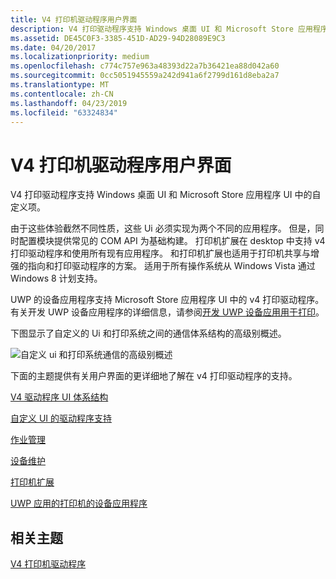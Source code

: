 ```yaml
---
title: V4 打印机驱动程序用户界面
description: V4 打印驱动程序支持 Windows 桌面 UI 和 Microsoft Store 应用程序 UI 中的自定义项。
ms.assetid: DE45C0F3-3385-451D-AD29-94D28089E9C3
ms.date: 04/20/2017
ms.localizationpriority: medium
ms.openlocfilehash: c774c757e963a48393d22a7b36421ea88d042a60
ms.sourcegitcommit: 0cc5051945559a242d941a6f2799d161d8eba2a7
ms.translationtype: MT
ms.contentlocale: zh-CN
ms.lasthandoff: 04/23/2019
ms.locfileid: "63324834"
---
```

# <a name="v4-printer-driver-user-interfaces"></a>V4 打印机驱动程序用户界面


V4 打印驱动程序支持 Windows 桌面 UI 和 Microsoft Store 应用程序 UI 中的自定义项。

由于这些体验截然不同性质，这些 Ui 必须实现为两个不同的应用程序。 但是，同时配置模块提供常见的 COM API 为基础构建。 打印机扩展在 desktop 中支持 v4 打印驱动程序和使用所有现有应用程序。 和打印机扩展也适用于打印机共享与增强的指向和打印驱动程序的方案。 适用于所有操作系统从 Windows Vista 通过 Windows 8 计划支持。

UWP 的设备应用程序支持 Microsoft Store 应用程序 UI 中的 v4 打印驱动程序。 有关开发 UWP 设备应用程序的详细信息，请参阅[开发 UWP 设备应用用于打印](https://msdn.microsoft.com/library/windows/hardware/br259129.aspx)。

下图显示了自定义的 Ui 和打印系统之间的通信体系结构的高级别概述。

![自定义 ui 和打印系统通信的高级别概述](images/v4customuicomms.png)

下面的主题提供有关用户界面的更详细地了解在 v4 打印驱动程序的支持。

[V4 驱动程序 UI 体系结构](v4-driver-ui-architecture.md)

[自定义 UI 的驱动程序支持](driver-support-for-customized-ui.md)

[作业管理](job-management.md)

[设备维护](device-maintenance.md)

[打印机扩展](printer-extensions.md)

[UWP 应用的打印机的设备应用程序](uwp-device-apps-for-printers.md)

## <a name="related-topics"></a>相关主题
[V4 打印机驱动程序](v4-printer-driver.md)  



